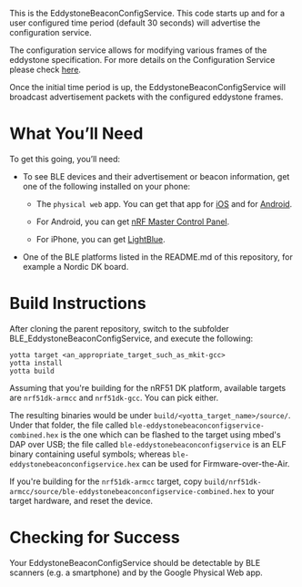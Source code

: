 This is the EddystoneBeaconConfigService. This code starts up and for a user
configured time period (default 30 seconds) will advertise the configuration
service.

The configuration service allows for modifying various frames of the eddystone
specification. For more details on the Configuration Service please check
[here](https://github.com/google/eddystone/blob/master/eddystone-url/docs/config-service-spec.md).

Once the initial time period is up, the EddystoneBeaconConfigService will broadcast
advertisement packets with the configured eddystone frames.

What You’ll Need
================

To get this going, you’ll need:

- To see BLE devices and their advertisement or beacon information, get one of the following installed on your phone:

  - The `physical web` app. You can get that app for [iOS](https://itunes.apple.com/us/app/physical-web/id927653608?mt=8) and for [Android](https://play.google.com/store/apps/details?id=physical_web.org.physicalweb).

  - For Android, you can get [nRF Master Control Panel](https://play.google.com/store/apps/details?id=no.nordicsemi.android.mcp).

  - For iPhone, you can get [LightBlue](https://itunes.apple.com/gb/app/lightblue-bluetooth-low-energy/id557428110?mt=8).

- One of the BLE platforms listed in the README.md of this repository, for example a
  Nordic DK board.

Build Instructions
==================

After cloning the parent repository, switch to the subfolder BLE_EddystoneBeaconConfigService, and
execute the following:

```Shell
yotta target <an_appropriate_target_such_as_mkit-gcc>
yotta install
yotta build
```

Assuming that you're building for the nRF51 DK platform, available targets are
`nrf51dk-armcc` and `nrf51dk-gcc`. You can pick either.

The resulting binaries would be under `build/<yotta_target_name>/source/`.
Under that folder, the file called `ble-eddystonebeaconconfigservice-combined.hex` is the one which
can be flashed to the target using mbed's DAP over USB; the file called `ble-eddystonebeaconconfigservice`
is an ELF binary containing useful symbols; whereas `ble-eddystonebeaconconfigservice.hex`
can be used for Firmware-over-the-Air.

If you're building for the `nrf51dk-armcc` target, copy
`build/nrf51dk-armcc/source/ble-eddystonebeaconconfigservice-combined.hex` to your target hardware,
and reset the device.


Checking for Success
====================

Your EddystoneBeaconConfigService should be detectable by BLE scanners (e.g. a smartphone) and by the
Google Physical Web app.
